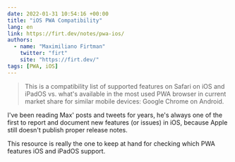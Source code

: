 ```yaml
---
date: 2022-01-31 10:54:16 +00:00
title: "iOS PWA Compatibility"
lang: en
link: https://firt.dev/notes/pwa-ios/
authors:
  - name: "Maximiliano Firtman"
    twitter: "firt"
    site: "https://firt.dev/"
tags: [PWA, iOS]
---
```


> This is a compatibility list of supported features on Safari on iOS and iPadOS vs. what's available in the most used PWA browser in current market share for similar mobile devices: Google Chrome on Android.

I've been reading Max' posts and tweets for years, he's always one of the first to report and document new features (or issues) in iOS, because Apple still doesn't publish proper release notes.

This resource is really the one to keep at hand for checking which PWA features iOS and iPadOS support.
